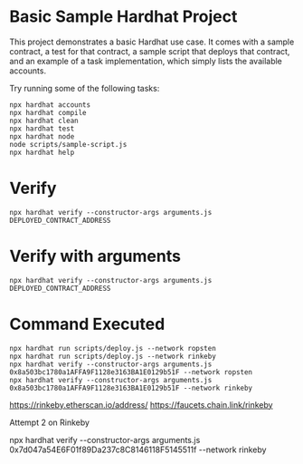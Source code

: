 # Basic Sample Hardhat Project

This project demonstrates a basic Hardhat use case. It comes with a sample contract, a test for that contract, a sample script that deploys that contract, and an example of a task implementation, which simply lists the available accounts.

Try running some of the following tasks:

```shell
npx hardhat accounts
npx hardhat compile
npx hardhat clean
npx hardhat test
npx hardhat node
node scripts/sample-script.js
npx hardhat help
```

# Verify

```shell
npx hardhat verify --constructor-args arguments.js DEPLOYED_CONTRACT_ADDRESS
```

# Verify with arguments

```shell
npx hardhat verify --constructor-args arguments.js DEPLOYED_CONTRACT_ADDRESS
```

# Command Executed

```
npx hardhat run scripts/deploy.js --network ropsten
npx hardhat run scripts/deploy.js --network rinkeby
npx hardhat verify --constructor-args arguments.js 0x8a503bc1780a1AFFA9F1128e3163BA1E0129b51F --network ropsten
npx hardhat verify --constructor-args arguments.js 0x8a503bc1780a1AFFA9F1128e3163BA1E0129b51F --network rinkeby
```

https://rinkeby.etherscan.io/address/
https://faucets.chain.link/rinkeby

Attempt 2 on Rinkeby

npx hardhat verify --constructor-args arguments.js 0x7d047a54E6F01f89Da237c8C8146118F5145511f --network rinkeby
